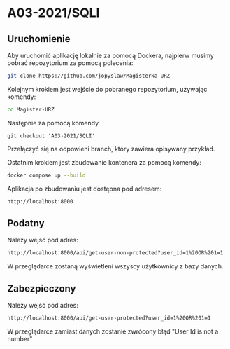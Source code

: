 # A03-2021/SQLI

## Uruchomienie

Aby uruchomić aplikację lokalnie za pomocą Dockera, najpierw musimy pobrać repozytorium za pomocą polecenia:

```bash
git clone https://github.com/jopyslaw/Magisterka-URZ
```
Kolejnym krokiem jest wejście do pobranego repozytorium, używając komendy:

```bash
cd Magister-URZ
```

Następnie za pomocą komendy

```git
git checkout 'A03-2021/SQLI'
```

Przełączyć się na odpowieni branch, który zawiera opisywany przykład.

Ostatnim krokiem jest zbudowanie kontenera za pomocą komendy:

```bash
docker compose up --build
```

Aplikacja po zbudowaniu jest dostępna pod adresem:

```bash
http://localhost:8000
```

## Podatny

Należy wejść pod adres:
```bash
http://localhost:8000/api/get-user-non-protected?user_id=1%20OR%201=1
```

W przeglądarce zostaną wyświetleni wszyscy użytkownicy z bazy danych.

## Zabezpieczony

Należy wejść pod adres:
```bash
http://localhost:8000/api/get-user-protected?user_id=1%20OR%201=1
```

W przeglądarce zamiast danych zostanie zwrócony błąd "User Id is not a number"
